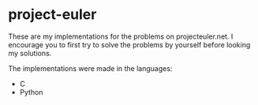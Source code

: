 # project-euler
These are my implementations for the problems on projecteuler.net. I encourage you to first try to solve the problems by yourself before looking my solutions.

The implementations were made in the languages:

- C
- Python

